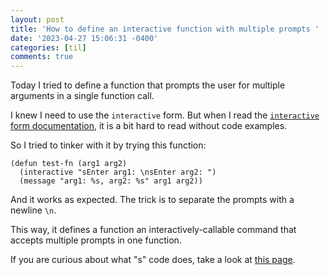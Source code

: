 ```yaml
---
layout: post
title: 'How to define an interactive function with multiple prompts '
date: '2023-04-27 15:06:31 -0400'
categories: [til]
comments: true
---
```

Today I tried to define a function that prompts the user for multiple
arguments in a single function call. 

I knew I need to use the `interactive` form. But when I read the  [`interactive`
form documentation](https://www.gnu.org/software/emacs/manual/html_node/elisp/Using-Interactive.html),
it is a bit hard to read without code examples. 

So I tried to tinker with it by trying this function:

``` elisp
(defun test-fn (arg1 arg2)
  (interactive "sEnter arg1: \nsEnter arg2: ")
  (message "arg1: %s, arg2: %s" arg1 arg2))
```

And it works as expected. The trick is to separate the prompts with a newline `\n`.

This way, it defines a function an interactively-callable command that accepts
multiple prompts in one function.


If you are curious about what \"s\" code does, take a look at [this
page](https://www.gnu.org/software/emacs/manual/html_node/elisp/Interactive-Codes.html).
